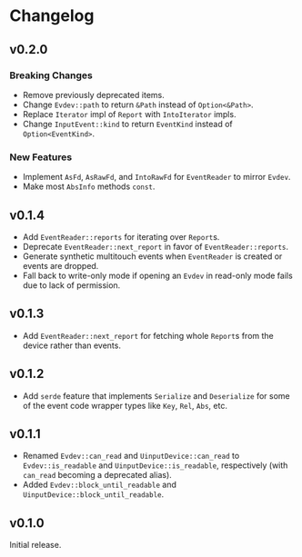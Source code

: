 # Changelog

## v0.2.0

### Breaking Changes

- Remove previously deprecated items.
- Change `Evdev::path` to return `&Path` instead of `Option<&Path>`.
- Replace `Iterator` impl of `Report` with `IntoIterator` impls.
- Change `InputEvent::kind` to return `EventKind` instead of `Option<EventKind>`.

### New Features

- Implement `AsFd`, `AsRawFd`, and `IntoRawFd` for `EventReader` to mirror `Evdev`.
- Make most `AbsInfo` methods `const`.

## v0.1.4

- Add `EventReader::reports` for iterating over `Report`s.
- Deprecate `EventReader::next_report` in favor of `EventReader::reports`.
- Generate synthetic multitouch events when `EventReader` is created or events are dropped.
- Fall back to write-only mode if opening an `Evdev` in read-only mode fails due to lack of permission.

## v0.1.3

- Add `EventReader::next_report` for fetching whole `Report`s from the device rather than events.

## v0.1.2

- Add `serde` feature that implements `Serialize` and `Deserialize` for some of the event code
  wrapper types like `Key`, `Rel`, `Abs`, etc.

## v0.1.1

- Renamed `Evdev::can_read` and `UinputDevice::can_read` to `Evdev::is_readable`
  and `UinputDevice::is_readable`, respectively (with `can_read` becoming a
  deprecated alias).
- Added `Evdev::block_until_readable` and `UinputDevice::block_until_readable`.

## v0.1.0

Initial release.
